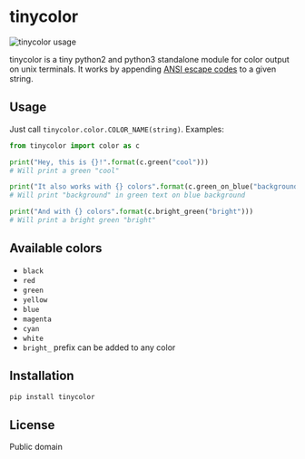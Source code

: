 tinycolor
=========

![tinycolor usage](http://i.imgur.com/XzqoNAr.gif)

tinycolor is a tiny python2 and python3 standalone module for color output on unix terminals. It works by appending [ANSI escape codes](https://en.wikipedia.org/wiki/ANSI_escape_code) to a given string.

Usage
-----

Just call `tinycolor.color.COLOR_NAME(string)`. Examples:

```python
from tinycolor import color as c

print("Hey, this is {}!".format(c.green("cool")))
# Will print a green "cool"

print("It also works with {} colors".format(c.green_on_blue("background")))
# Will print "background" in green text on blue background

print("And with {} colors".format(c.bright_green("bright")))
# Will print a bright green "bright"

```

Available colors
----------------

- `black`
- `red`
- `green`
- `yellow`
- `blue`
- `magenta`
- `cyan`
- `white`
- `bright_` prefix can be added to any color

Installation
------------

```bash
pip install tinycolor
```

License
-------

Public domain

